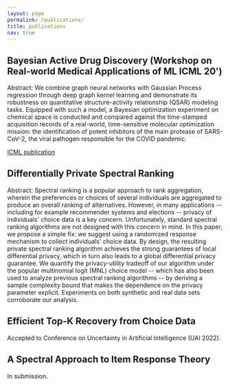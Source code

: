 ```yaml
---
layout: page
permalink: /publications/
title: publications
nav: true
---
```


## Bayesian Active Drug Discovery (Workshop on Real-world Medical Applications of ML ICML 20')

Abstract: We combine graph neural networks with Gaussian Process regression through deep graph kernel learning and demonstrate its robustness on quantitative structure-activity relationship (QSAR) modeling tasks. Equipped with such a model, a Bayesian optimization experiment on chemical space is conducted and compared against the time-stamped acquisition records of a real-world, time-sensitive molecular optimization mission: the identification of
potent inhibitors of the main protease of SARS-CoV-2, the viral pathogen responsible for the COVID pandemic.

[ICML publication](https://realworldml.github.io/files/cr/48_BADD_paper_workshop.pdf)

## Differentially Private Spectral Ranking

Abstract: Spectral ranking is a popular approach to rank aggregation, wherein the preferences or choices of several individuals are aggregated to produce an overall ranking of alternatives. However, in many applications -- including for example recommender systems and elections -- privacy of individuals' choice data is a key concern. Unfortunately, standard spectral ranking algorithms are not designed with this concern in mind. In this paper, we propose a simple fix: we suggest using a randomized response mechanism to collect individuals' choice data. By design, the resulting private spectral ranking algorithm achieves the strong guarantees of local differential privacy, which in turn also leads to a global differential privacy guarantee. We quantify the privacy-utility tradeoff of our algorithm under the popular multinomial logit (MNL) choice model -- which has also been used to analyze previous spectral ranking algorithms -- by deriving a sample complexity bound that makes the dependence on the privacy parameter explicit. 
Experiments on both synthetic and real data sets corroborate our analysis. 


## Efficient Top-K Recovery from Choice Data

Accepted to Conference on Uncertainty in Artificial Intelligence (UAI 2022).

## A Spectral Approach to Item Response Theory

In submission.